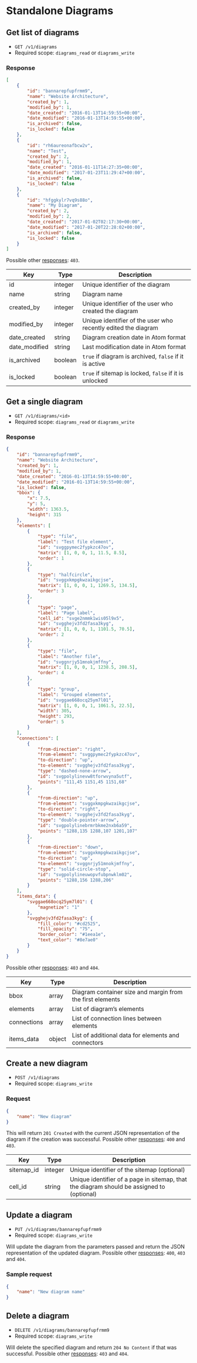 # Standalone Diagrams

## Get list of diagrams

* `GET /v1/diagrams`
* Required scope: `diagrams_read` or `diagrams_write`

### Response
``` json
[
    {
        "id": "bannarepfupfrmm9",
        "name": "Website Architecture",
        "created_by": 1,
        "modified_by": 1,
        "date_created": "2016-01-13T14:59:55+00:00",
        "date_modified": "2016-01-13T14:59:55+00:00",
        "is_archived": false,
        "is_locked": false
    },
    {
        "id": "rh6aureonafbcw2v",
        "name": "Test",
        "created_by": 2,
        "modified_by": 1,
        "date_created": "2016-01-11T14:27:35+00:00",
        "date_modified": "2017-01-23T11:29:47+00:00",
        "is_archived": false,
        "is_locked": false
    },
    {
        "id": "hfggkylr7vq9s88o",
        "name": "My Diagram",
        "created_by": 2,
        "modified_by": 2,
        "date_created": "2017-01-02T02:17:30+00:00",
        "date_modified": "2017-01-20T22:28:02+00:00",
        "is_archived": false,
        "is_locked": false
    }
]
```

Possible other [responses](./../sections/responses.md): `403`.

Key | Type | Description
--- | --- | ---
id | integer | Unique identifier of the diagram
name | string | Diagram name
created_by | integer | Unique identifier of the user who created the diagram
modified_by | integer | Unique identifier of the user who recently edited the diagram
date_created | string | Diagram creation date in Atom format
date_modified | string | Last modification date in Atom format
is_archived | boolean | `true` if diagram is archived, `false` if it is active
is_locked | boolean | `true` if sitemap is locked, `false` if it is unlocked

## Get a single diagram

* `GET /v1/diagrams/<id>`
* Required scope: `diagrams_read` or `diagrams_write`

### Response
``` json
{
    "id": "bannarepfupfrmm9",
    "name": "Website Architecture",
    "created_by": 1,
    "modified_by": 1,
    "date_created": "2016-01-13T14:59:55+00:00",
    "date_modified": "2016-01-13T14:59:55+00:00",
    "is_locked": false,
    "bbox": {
        "x": 7.5,
        "y": 5,
        "width": 1363.5,
        "height": 315
    },
    "elements": [
        {
            "type": "file",
            "label": "Test file element",
            "id": "svggpymec2fypkzc47ov",
            "matrix": [1, 0, 0, 1, 11.5, 8.5],
            "order": 1
        },
        {
            "type": "halfcircle",
            "id": "svggxkmpgkwzaikgcjse",
            "matrix": [1, 0, 0, 1, 1269.5, 134.5],
            "order": 3
        },
        {
            "type": "page",
            "label": "Page label",
            "cell_id": "svge2nmmk1wis05l9x5",
            "id": "svgghejv3fd2fasa3kyg",
            "matrix": [1, 0, 0, 1, 1101.5, 70.5],
            "order": 2
        },
        {
            "type": "file",
            "label": "Another file",
            "id": "svggnrjy51mnokjmffny",
            "matrix": [1, 0, 0, 1, 1238.5, 208.5],
            "order": 4
        },
        {
            "type": "group",
            "label": "Grouped elements",
            "id": "svggae668ocq25ym7l01",
            "matrix": [1, 0, 0, 1, 1061.5, 22.5],
            "width": 305,
            "height": 293,
            "order": 5
        }
    ],
    "connections": [
        {
            "from-direction": "right",
            "from-element": "svggpymec2fypkzc47ov",
            "to-direction": "up",
            "to-element": "svgghejv3fd2fasa3kyg",
            "type": "dashed-none-arrow",
            "id": "svgpolylinevw8tforwvyna5utf",
            "points": "111,45 1151,45 1151,68"
        },
        {
            "from-direction": "up",
            "from-element": "svggxkmpgkwzaikgcjse",
            "to-direction": "right",
            "to-element": "svgghejv3fd2fasa3kyg",
            "type": "double-pointer-arrow",
            "id": "svgpolylinebrmrbkme2nxb6a59",
            "points": "1288,135 1288,107 1201,107"
        },
        {
            "from-direction": "down",
            "from-element": "svggxkmpgkwzaikgcjse",
            "to-direction": "up",
            "to-element": "svggnrjy51mnokjmffny",
            "type": "solid-circle-stop",
            "id": "svgpolylineuwopvfubpnwklm02",
            "points": "1288,156 1288,206"
        }
    ],
    "items_data": {
        "svggae668ocq25ym7l01": {
            "magnetize": "1"
        },
        "svgghejv3fd2fasa3kyg": {
            "fill_color": "#cd2525",
            "fill_opacity": "75",
            "border_color": "#1eea1e",
            "text_color": "#8e7ae0"
        }
    }
}
```

Possible other [responses](./../sections/responses.md): `403` and `404`.

Key | Type | Description
--- | --- | ---
bbox | array | Diagram container size and margin from the first elements
elements | array | List of diagram’s elements
connections | array | List of connection lines between elements
items_data | object | List of additional data for elements and connectors

## Create a new diagram

* `POST /v1/diagrams`
* Required scope: `diagrams_write`

### Request
``` json
{
    "name": "New diagram"
}
```

This will return `201 Created` with the current JSON representation of the diagram if the creation was successful. Possible other [responses](./../sections/responses.md): `400` and `403`.

Key | Type | Description
--- | --- | ---
sitemap_id | integer | Unique identifier of the sitemap (optional)
cell_id | string | Unique identifier of a page in sitemap, that the diagram should be assigned to (optional)

## Update a diagram

* `PUT /v1/diagrams/bannarepfupfrmm9`
* Required scope: `diagrams_write`

Will update the diagram from the parameters passed and return the JSON representation of the updated diagram. Possible other [responses](./../sections/responses.md): `400`, `403` and `404`.

### Sample request
``` json
{
    "name": "New diagram name"
}
```

## Delete a diagram

* `DELETE /v1/diagrams/bannarepfupfrmm9`
* Required scope: `diagrams_write`

Will delete the specified diagram and return `204 No Content` if that was successful. Possible other [responses](./../sections/responses.md): `403` and `404`.